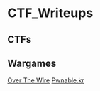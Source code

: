 # CTF_Writeups

## CTFs

## Wargames

[Over The Wire](https://overthewire.org)
[Pwnable.kr](https://pwnable.kr)
